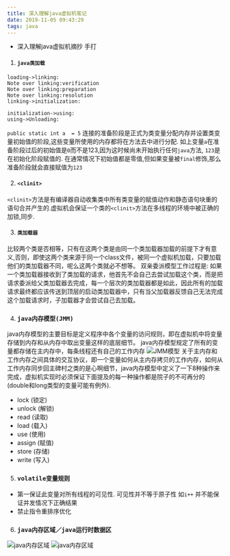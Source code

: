 ```yaml
---
title: 深入理解java虚拟机笔记
date: 2019-11-05 09:43:29
tags: java
---
```

- 深入理解java虚拟机摘抄 手打
<!-- more -->

1. #### `java类加载`

```sequence
loading->linking:
Note over linking:verification
Note over linking:preparation
Note over linking:resolution
linking->initialization:
```
```sequence
initialization->using:
using->Unloading:
```
`public static int a  = 5`
连接的准备阶段是正式为类变量分配内存并设置类变量初始值的阶段,这些变量所使用的内存都将在方法去中进行分配.
如上变量`a`在准备阶段过后的初始值是`0`而不是123,因为这时候尚未开始执行任何`java`方法, `123`是在初始化阶段赋值的.
在通常情况下初始值都是零值,但如果变量被`final`修饰,那么准备阶段就会直接赋值为`123`

2. #### `<clinit>`
`<clinit>`方法是有编译器自动收集类中所有类变量的赋值动作和静态语句块重的语句合并产生的.虚拟机会保证一个类的`<clinit>`方法在多线程的环境中被正确的加锁,同步. 

3. #### `类加载器`
比较两个类是否相等，只有在这两个类是由同一个类加载器加载的前提下才有意义,否则，即使这两个类来源于同一个class文件，被同一个虚拟机加载，只要加载他们的类加载器不同，呢么这两个类就必不想等。
双亲委派模型工作过程是: 如果一个类加载器接收到了类加载的请求，他首先不会自己去尝试加载这个类，而是把请求委派给父类加载器去完成，每一个层次的类加载器都是如此，因此所有的加载请求最终都应该传送到顶层的启动类加载器中，只有当父加载器反馈自己无法完成这个加载请求时，子加载器才会尝试自己去加载。

4. ### `java内存模型(JMM)`
java内存模型的主要目标是定义程序中各个变量的访问规则，即在虚拟机中将变量存储到内存和从内存中取出变量这样的底层细节。
java内存模型规定了所有的变量都存储在主内存中，每条线程还有自己的工作内存
![JMM模型](https://i.loli.net/2019/11/05/PZWfiK9D6UazXF5.png)
关于主内存和工作内存之间具体的交互协议，即一个变量如何从主内存拷贝的工作内存，如何从工作内存同步回主碑村之类的是心啊细节，java内存模型中定义了一下8种操作来完成，虚拟机实现时必须保证下面提及的每一种操作都是院子的不可再分的(double和long类型的变量可能有例外).
- lock (锁定)
- unlock (解锁)
- read (读取)
- load (载入)
- use (使用)
- assign (赋值)
- store (存储)
- write (写入)

5. ### `volatile变量规则`
- 第一保证此变量对所有线程的可见性. 
  可见性并不等于原子性 如`i++` 并不能保证并发情况下正确结果
- 禁止指令重排序优化
  
6. ### `java内存区域／java运行时数据区`
![java内存区域](https://i.loli.net/2019/11/05/7G31u4XzfRox2Iy.png)
![java内存区域](https://i.loli.net/2019/11/05/3AbhqxWEdwTYyKC.png)